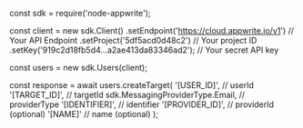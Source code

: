 const sdk = require('node-appwrite');

const client = new sdk.Client()
    .setEndpoint('https://cloud.appwrite.io/v1') // Your API Endpoint
    .setProject('5df5acd0d48c2') // Your project ID
    .setKey('919c2d18fb5d4...a2ae413da83346ad2'); // Your secret API key

const users = new sdk.Users(client);

const response = await users.createTarget(
    '[USER_ID]', // userId
    '[TARGET_ID]', // targetId
    sdk.MessagingProviderType.Email, // providerType
    '[IDENTIFIER]', // identifier
    '[PROVIDER_ID]', // providerId (optional)
    '[NAME]' // name (optional)
);
